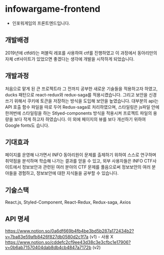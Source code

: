 # infowargame-frontend
- 인포워게임의 프론트엔드입니다. 
## 개발배경
2019년에 ctfd라는 퍼블릭 레포를 사용하여 ctf를 진행하였고 이 과정에서 동아리만의 자체 ctf사이트가 있었으면 좋겠다는 생각에 개발을 시작하게 되었습니다.
## 개발과정
처음으로 맡게 된 큰 프로젝트라 그 전까지 공부한 새로운 기술들을 적용하고자 하였고, ducks 패턴으로 react-redux와 redux-saga를 적용시켰습니다.
그리고 보안을 신경쓰기 위해서 쿠키에 토큰을 저장하는 방식을 도입해 보안을 높였습니다.
대부분의 api는 API 호출 함수 파일을 따로 두어 Redux-saga로 처리하였으며, 
스타일링은 js파일 안에 한꺼번에 스타일링을 하는 Stlyed-components 방식을 적용시켜 프로젝트 파일의 용량을 보다 작게 하고자 하였습니다. 
이 외에 페이지의 뷰를 보다 개선하기 위하여 Google fonts도 습니다. 
## 기대효과
페이지를 운영해 나가면서 INFO 동아리원이 문제를 출제하기 위하여 스스로 연구하며 취약점을 분석하며 학습해 나가는 결과를 얻을 수 있고, 
외부 사용자들은 INFO CTF사이트에서 정보보안과 관련된 여러 분야의 CTF 문제를 풀음으로써 정보보안의 여러 분야들을 경험하고, 정보보안에 대한 지식들을 공부할 수 있습니다.
## 기술스택
React.js, Styled-Component, React-Redux, Redux-saga, Axios
## API 명세
https://www.notion.so/0a6df669b4fb4be3bd5b287a172434b2?v=7ba83e59afb8426f827db0580d2c1f7a (v1) - 사용 X
https://www.notion.so/cddefc2cf9ee43d38c3e3cfbc1e17906?v=0b6ab71570404dab8db4cb4847a7172b (v2)
